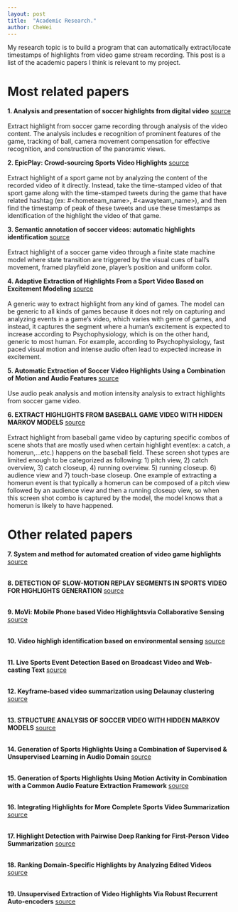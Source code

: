 ```yaml
---
layout: post
title:  "Academic Research."
author: CheWei
---
```

My research topic is to build a program that can automatically extract/locate timestamps of highlights from video game stream recording.
This post is a list of the academic papers I think is relevant to my project.
# Most related papers

**1. Analysis and presentation of soccer highlights from digital video**
[source](http://citeseerx.ist.psu.edu/viewdoc/download?doi=10.1.1.50.24&rep=rep1&type=pdf)<br><br>
Extract highlight from soccer game recording through analysis of the video content. The analysis includes e recognition of prominent features of the game, tracking of ball, camera movement compensation for effective recognition, and construction of the panoramic views.

**2. EpicPlay: Crowd-sourcing Sports Video Highlights**
[source](https://dl.acm.org/doi/pdf/10.1145/2207676.2208622?casa_token=kq_cfE-kCgcAAAAA:XfKv81gD53ewTjb1ewFKNDArdm_krNMYFXYibQFpz5qBizeKGHAMWGlLTcEIG0Oqqkj7xi9xUnq7sg)<br><br>
Extract highlight of a sport game not by analyzing the content of the recorded video of it directly. Instead, take the time-stamped video of that sport game along with the time-stamped tweets during the game that have related hashtag (ex: #&lt;hometeam_name&gt;, #&lt;awayteam_name&gt;), and then find the timestamp of peak of these tweets and use these timestamps as identification of the highlight the video of that game.

**3. Semantic annotation of soccer videos: automatic highlights identification**
[source](https://s3.amazonaws.com/academia.edu.documents/30937904/10.1.1.100.4425.pdf?response-content-disposition=inline%3B%20filename%3DSemantic_annotation_of_soccer_videos_aut.pdf&X-Amz-Algorithm=AWS4-HMAC-SHA256&X-Amz-Credential=AKIAIWOWYYGZ2Y53UL3A%2F20200122%2Fus-east-1%2Fs3%2Faws4_request&X-Amz-Date=20200122T153719Z&X-Amz-Expires=3600&X-Amz-SignedHeaders=host&X-Amz-Signature=93d68865f1852cd3327c9d0976107680391794b6119460f5d34ad1d02403468c)<br><br>
Extract highlight of a soccer game video through a finite state machine model where state transition are triggered by the visual cues of ball’s movement, framed playfield zone, player’s position and uniform color.

**4. Adaptive Extraction of Highlights From a Sport Video Based on Excitement Modeling**
[source](http://citeseerx.ist.psu.edu/viewdoc/download?doi=10.1.1.468.8002&rep=rep1&type=pdf)<br><br>
A generic way to extract highlight from any kind of games. The model can be generic to all kinds of games because it does not rely on capturing and analyzing events in a game’s video, which varies with genre of games, and instead, it captures the segment where a human’s excitement is expected to increase according to Psychophysiology, which is on the other hand, generic to most human. For example, according to Psychophysiology, fast paced visual motion and intense audio often lead to expected increase in excitement.

**5. Automatic Extraction of Soccer Video Highlights Using a Combination of Motion and Audio Features**
[source](https://www.spiedigitallibrary.org/conference-proceedings-of-spie/5021/0000/Automatic-extraction-of-soccer-video-highlights-using-a-combination-of/10.1117/12.476291.short?SSO=1)<br><br>
Use audio peak analysis and motion intensity analysis to extract highlights from soccer game video.

**6. EXTRACT HIGHLIGHTS FROM BASEBALL GAME VIDEO WITH HIDDEN MARKOV MODELS**
[source](https://ieeexplore.ieee.org/stamp/stamp.jsp?arnumber=1038097)<br><br>
Extract highlight from baseball game video by capturing specific combos of scene shots that are mostly used when certain highlight event(ex: a catch, a homerun,…etc.) happens on the baseball field. These screen shot types are limited enough to be categorized as following: 1) pitch view, 2) catch overview, 3) catch closeup, 4) running overview. 5) running closeup. 6) audience view and 7) touch-base closeup. One example of extracting a homerun event is that typically a homerun can be composed of a pitch view followed by an audience view and then a running closeup view, so when this screen shot combo is captured by the model, the model knows that a homerun is likely to have happened.

# Other related papers

**7. System and method for automated creation of video game highlights**
[source](https://ieeexplore.ieee.org/stamp/stamp.jsp?arnumber=1038097)<br><br>

**8. DETECTION OF SLOW-MOTION REPLAY SEGMENTS IN SPORTS VIDEO FOR HIGHLIGHTS GENERATION**
[source](http://citeseerx.ist.psu.edu/viewdoc/download?doi=10.1.1.32.9470&rep=rep1&type=pdf)<br><br>

**9. MoVi: Mobile Phone based Video Highlightsvia Collaborative Sensing**
[source](https://dl.acm.org/doi/pdf/10.1145/1814433.1814468?casa_token=gYtuqDZ9ARwAAAAA:fnWA16zFdbU5-b6w51qt2HioRku-SxnvUDka_naFgpCy8AbJRB7JUXmIjQti1nsj3PYZBUYGKbzt-w)<br><br>

**10. Video highligh identification based on environmental sensing**
[source](https://patentimages.storage.googleapis.com/32/79/d8/7ed86c3f302c10/US20120324491A1.pdf)<br><br>

**11. Live Sports Event Detection Based on Broadcast Video and Web-casting Text**
[source](https://dl.acm.org/doi/pdf/10.1145/1180639.1180699?casa_token=aEOM_U7afc8AAAAA:w3ybbaxj1oaLP4EaqcVJyh-k_erFqVc9r8FOJpn-awa5cJbvm-z2z6j_5w6mLAN68A27sVBkGLFryQ)<br><br>

**12. Keyframe-based video summarization using Delaunay clustering**
[source](https://link.springer.com/content/pdf/10.1007/s00799-005-0129-9.pdf)<br><br>

**13. STRUCTURE ANALYSIS OF SOCCER VIDEO WITH HIDDEN MARKOV MODELS**
[source](http://citeseerx.ist.psu.edu/viewdoc/download?doi=10.1.1.70.9951&rep=rep1&type=pdf)<br><br>

**14. Generation of Sports Highlights Using a Combination of Supervised & Unsupervised Learning in Audio Domain**
[source](https://merl.com/publications/docs/TR2003-144.pdf)<br><br>

**15. Generation of Sports Highlights Using Motion Activity in Combination with a Common Audio Feature Extraction Framework**
[source](https://merl.com/publications/docs/TR2003-118.pdf)<br><br>

**16. Integrating Highlights for More Complete Sports Video Summarization**
[source](http://dro.deakin.edu.au/eserv/DU:30002374/chen-integratinghighlightsformore-2004.pdf)<br><br>

**17. Highlight Detection with Pairwise Deep Ranking for First-Person Video Summarization**
[source](http://openaccess.thecvf.com/content_cvpr_2016/papers/Yao_Highlight_Detection_With_CVPR_2016_paper.pdf)<br><br>

**18. Ranking Domain-Specific Highlights by Analyzing Edited Videos**
[source](https://projet.liris.cnrs.fr/imagine/pub/proceedings/ECCV-2014/papers/8689/86890787.pdf)<br><br>

**19. Unsupervised Extraction of Video Highlights Via Robust Recurrent Auto-encoders**
[source](http://openaccess.thecvf.com/content_iccv_2015/papers/Yang_Unsupervised_Extraction_of_ICCV_2015_paper.pdf)<br><br>